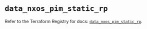 # `data_nxos_pim_static_rp`

Refer to the Terraform Registry for docs: [`data_nxos_pim_static_rp`](https://registry.terraform.io/providers/ciscodevnet/nxos/0.5.10/docs/data-sources/pim_static_rp).
